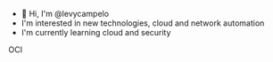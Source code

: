 - 👋 Hi, I'm @levycampelo
- I'm interested in new technologies, cloud and network automation
- I'm currently learning cloud and security

OCI

<!---
levycampelo/levycampelo is a ✨ special ✨ repository because its `README.md` (this file) appears on your GitHub profile.
You can click the Preview link to take a look at your changes.
--->
